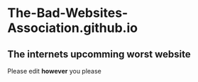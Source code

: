 # The-Bad-Websites-Association.github.io
## The internets upcomming worst website 
Please edit **however** you please
